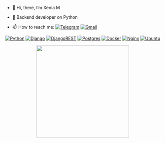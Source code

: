 - 👋 Hi, there, I’m Xenia M
- 🔨 Backend developer on Python
  
- 📫 How to reach me:
[![Telegram](https://img.shields.io/badge/Telegram-2CA5E0?style=for-the-badge&logo=telegram&logoColor=white)](https://t.me/vasxenia)
[![Gmail](https://img.shields.io/badge/Gmail-D14836?style=for-the-badge&logo=gmail&logoColor=white)](mailto:wrkvxn@ya.ru)



[![Python](https://img.shields.io/badge/python-3670A0?style=for-the-badge&logo=python&logoColor=ffdd54)](https://www.python.org/)
[![Django](https://img.shields.io/badge/django-%23092E20.svg?style=for-the-badge&logo=django&logoColor=white)](https://www.djangoproject.com/)
[![DjangoREST](https://img.shields.io/badge/DJANGO-REST-ff1709?style=for-the-badge&logo=django&logoColor=white&color=ff1709&labelColor=gray)](https://www.django-rest-framework.org/)
[![Postgres](https://img.shields.io/badge/postgres-%23316192.svg?style=for-the-badge&logo=postgresql&logoColor=white)](https://www.postgresql.org/)
[![Docker](https://img.shields.io/badge/docker-%230db7ed.svg?style=for-the-badge&logo=docker&logoColor=white)](https://www.docker.com/)
[![Nginx](https://img.shields.io/badge/nginx-%23009639.svg?style=for-the-badge&logo=nginx&logoColor=white)](https://nginx.org/ru/)
[![Ubuntu](https://img.shields.io/badge/Ubuntu-E95420?style=for-the-badge&logo=ubuntu&logoColor=white)](https://ubuntu.com/)

<div id="header" align="center">
  <img src="https://media.giphy.com/media/145s3kBsTZGliM/giphy.gif" width="300"/>
</div>
